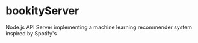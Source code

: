 # bookityServer
Node.js API Server implementing a machine learning recommender system inspired by Spotify's
